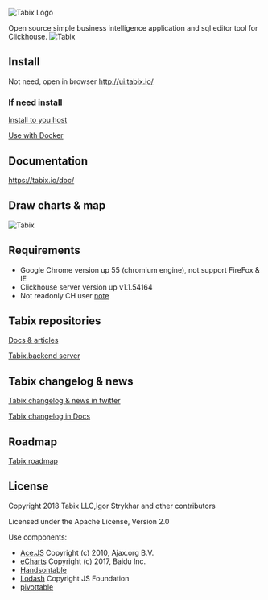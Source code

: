 ![Tabix Logo](http://ui.tabix.io/assets/images/logo2.png?123)


Open source simple business intelligence application and sql editor tool for Clickhouse.
![Tabix](https://tabix.io/media/fullsceen.png)


## Install

Not need, open in browser http://ui.tabix.io/

### If need install

[Install to you host](https://tabix.io/doc/Install/)

[Use with Docker](https://tabix.io/doc/Install/#variant-5-from-docker)

## Documentation

https://tabix.io/doc/


## Draw charts & map

![Tabix](https://tabix.io/anime/draws.gif?gigig)


## Requirements

* Google Chrome version up 55 (chromium engine), not support FireFox & IE
* Clickhouse server version up v1.1.54164
* Not readonly CH user [note](https://tabix.io/doc/Requirements/#note)

## Tabix repositories

[Docs & articles](https://github.com/tabixio/tabix.docs)

[Tabix.backend server](https://github.com/tabixio/tabix.backend)


## Tabix changelog & news

[Tabix changelog & news in twitter](http://twitter.com/tabix_io)

[Tabix changelog in Docs](https://tabix.io/doc/Changelog/)

## Roadmap

[Tabix roadmap](https://tabix.io/doc/Roadmap/)

## License

Copyright 2018 Tabix LLC,Igor Strykhar and other contributors

Licensed under the Apache License, Version 2.0

Use components:
* [Ace.JS](https://ace.c9.io/) Copyright (c) 2010, Ajax.org B.V.
* [eCharts](https://github.com/ecomfe/echarts) Copyright (c) 2017, Baidu Inc.
* [Handsontable](https://github.com/handsontable/handsontable)
* [Lodash](https://github.com/lodash/lodash) Copyright JS Foundation
* [pivottable](https://github.com/nicolaskruchten/pivottable)


